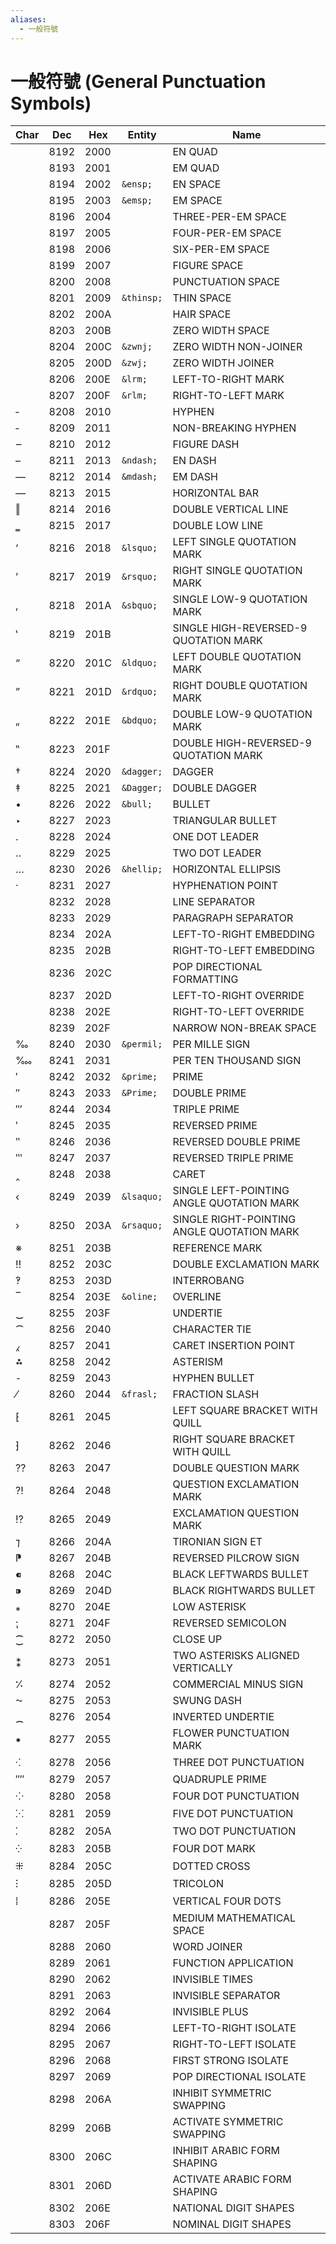 ```yaml
---
aliases:
  - 一般符號
---
```

# 一般符號 (General Punctuation Symbols)

| Char    | Dec  | Hex  | Entity     | Name                                       |
| ------- | ---- | ---- | ---------- | ------------------------------------------ |
| &#8192; | 8192 | 2000 |            | EN QUAD                                    |
| &#8193; | 8193 | 2001 |            | EM QUAD                                    |
| &#8194; | 8194 | 2002 | `&ensp;`   | EN SPACE                                   |
| &#8195; | 8195 | 2003 | `&emsp;`   | EM SPACE                                   |
| &#8196; | 8196 | 2004 |            | THREE-PER-EM SPACE                         |
| &#8197; | 8197 | 2005 |            | FOUR-PER-EM SPACE                          |
| &#8198; | 8198 | 2006 |            | SIX-PER-EM SPACE                           |
| &#8199; | 8199 | 2007 |            | FIGURE SPACE                               |
| &#8200; | 8200 | 2008 |            | PUNCTUATION SPACE                          |
| &#8201; | 8201 | 2009 | `&thinsp;` | THIN SPACE                                 |
| &#8202; | 8202 | 200A |            | HAIR SPACE                                 |
| &#8203; | 8203 | 200B |            | ZERO WIDTH SPACE                           |
| &#8204; | 8204 | 200C | `&zwnj;`   | ZERO WIDTH NON-JOINER                      |
| &#8205; | 8205 | 200D | `&zwj;`    | ZERO WIDTH JOINER                          |
| &#8206; | 8206 | 200E | `&lrm;`    | LEFT-TO-RIGHT MARK                         |
| &#8207; | 8207 | 200F | `&rlm;`    | RIGHT-TO-LEFT MARK                         |
| &#8208; | 8208 | 2010 |            | HYPHEN                                     |
| &#8209; | 8209 | 2011 |            | NON-BREAKING HYPHEN                        |
| &#8210; | 8210 | 2012 |            | FIGURE DASH                                |
| &#8211; | 8211 | 2013 | `&ndash;`  | EN DASH                                    |
| &#8212; | 8212 | 2014 | `&mdash;`  | EM DASH                                    |
| &#8213; | 8213 | 2015 |            | HORIZONTAL BAR                             |
| &#8214; | 8214 | 2016 |            | DOUBLE VERTICAL LINE                       |
| &#8215; | 8215 | 2017 |            | DOUBLE LOW LINE                            |
| &#8216; | 8216 | 2018 | `&lsquo;`  | LEFT SINGLE QUOTATION MARK                 |
| &#8217; | 8217 | 2019 | `&rsquo;`  | RIGHT SINGLE QUOTATION MARK                |
| &#8218; | 8218 | 201A | `&sbquo;`  | SINGLE LOW-9 QUOTATION MARK                |
| &#8219; | 8219 | 201B |            | SINGLE HIGH-REVERSED-9 QUOTATION MARK      |
| &#8220; | 8220 | 201C | `&ldquo;`  | LEFT DOUBLE QUOTATION MARK                 |
| &#8221; | 8221 | 201D | `&rdquo;`  | RIGHT DOUBLE QUOTATION MARK                |
| &#8222; | 8222 | 201E | `&bdquo;`  | DOUBLE LOW-9 QUOTATION MARK                |
| &#8223; | 8223 | 201F |            | DOUBLE HIGH-REVERSED-9 QUOTATION MARK      |
| &#8224; | 8224 | 2020 | `&dagger;` | DAGGER                                     |
| &#8225; | 8225 | 2021 | `&Dagger;` | DOUBLE DAGGER                              |
| &#8226; | 8226 | 2022 | `&bull;`   | BULLET                                     |
| &#8227; | 8227 | 2023 |            | TRIANGULAR BULLET                          |
| &#8228; | 8228 | 2024 |            | ONE DOT LEADER                             |
| &#8229; | 8229 | 2025 |            | TWO DOT LEADER                             |
| &#8230; | 8230 | 2026 | `&hellip;` | HORIZONTAL ELLIPSIS                        |
| &#8231; | 8231 | 2027 |            | HYPHENATION POINT                          |
| &#8232; | 8232 | 2028 |            | LINE SEPARATOR                             |
| &#8233; | 8233 | 2029 |            | PARAGRAPH SEPARATOR                        |
| &#8234; | 8234 | 202A |            | LEFT-TO-RIGHT EMBEDDING                    |
| &#8235; | 8235 | 202B |            | RIGHT-TO-LEFT EMBEDDING                    |
| &#8236; | 8236 | 202C |            | POP DIRECTIONAL FORMATTING                 |
| &#8237; | 8237 | 202D |            | LEFT-TO-RIGHT OVERRIDE                     |
| &#8238; | 8238 | 202E |            | RIGHT-TO-LEFT OVERRIDE                     |
| &#8239; | 8239 | 202F |            | NARROW NON-BREAK SPACE                     |
| &#8240; | 8240 | 2030 | `&permil;` | PER MILLE SIGN                             |
| &#8241; | 8241 | 2031 |            | PER TEN THOUSAND SIGN                      |
| &#8242; | 8242 | 2032 | `&prime;`  | PRIME                                      |
| &#8243; | 8243 | 2033 | `&Prime;`  | DOUBLE PRIME                               |
| &#8244; | 8244 | 2034 |            | TRIPLE PRIME                               |
| &#8245; | 8245 | 2035 |            | REVERSED PRIME                             |
| &#8246; | 8246 | 2036 |            | REVERSED DOUBLE PRIME                      |
| &#8247; | 8247 | 2037 |            | REVERSED TRIPLE PRIME                      |
| &#8248; | 8248 | 2038 |            | CARET                                      |
| &#8249; | 8249 | 2039 | `&lsaquo;` | SINGLE LEFT-POINTING ANGLE QUOTATION MARK  |
| &#8250; | 8250 | 203A | `&rsaquo;` | SINGLE RIGHT-POINTING ANGLE QUOTATION MARK |
| &#8251; | 8251 | 203B |            | REFERENCE MARK                             |
| &#8252; | 8252 | 203C |            | DOUBLE EXCLAMATION MARK                    |
| &#8253; | 8253 | 203D |            | INTERROBANG                                |
| &#8254; | 8254 | 203E | `&oline;`  | OVERLINE                                   |
| &#8255; | 8255 | 203F |            | UNDERTIE                                   |
| &#8256; | 8256 | 2040 |            | CHARACTER TIE                              |
| &#8257; | 8257 | 2041 |            | CARET INSERTION POINT                      |
| &#8258; | 8258 | 2042 |            | ASTERISM                                   |
| &#8259; | 8259 | 2043 |            | HYPHEN BULLET                              |
| &#8260; | 8260 | 2044 | `&frasl;`  | FRACTION SLASH                             |
| &#8261; | 8261 | 2045 |            | LEFT SQUARE BRACKET WITH QUILL             |
| &#8262; | 8262 | 2046 |            | RIGHT SQUARE BRACKET WITH QUILL            |
| &#8263; | 8263 | 2047 |            | DOUBLE QUESTION MARK                       |
| &#8264; | 8264 | 2048 |            | QUESTION EXCLAMATION MARK                  |
| &#8265; | 8265 | 2049 |            | EXCLAMATION QUESTION MARK                  |
| &#8266; | 8266 | 204A |            | TIRONIAN SIGN ET                           |
| &#8267; | 8267 | 204B |            | REVERSED PILCROW SIGN                      |
| &#8268; | 8268 | 204C |            | BLACK LEFTWARDS BULLET                     |
| &#8269; | 8269 | 204D |            | BLACK RIGHTWARDS BULLET                    |
| &#8270; | 8270 | 204E |            | LOW ASTERISK                               |
| &#8271; | 8271 | 204F |            | REVERSED SEMICOLON                         |
| &#8272; | 8272 | 2050 |            | CLOSE UP                                   |
| &#8273; | 8273 | 2051 |            | TWO ASTERISKS ALIGNED VERTICALLY           |
| &#8274; | 8274 | 2052 |            | COMMERCIAL MINUS SIGN                      |
| &#8275; | 8275 | 2053 |            | SWUNG DASH                                 |
| &#8276; | 8276 | 2054 |            | INVERTED UNDERTIE                          |
| &#8277; | 8277 | 2055 |            | FLOWER PUNCTUATION MARK                    |
| &#8278; | 8278 | 2056 |            | THREE DOT PUNCTUATION                      |
| &#8279; | 8279 | 2057 |            | QUADRUPLE PRIME                            |
| &#8280; | 8280 | 2058 |            | FOUR DOT PUNCTUATION                       |
| &#8281; | 8281 | 2059 |            | FIVE DOT PUNCTUATION                       |
| &#8282; | 8282 | 205A |            | TWO DOT PUNCTUATION                        |
| &#8283; | 8283 | 205B |            | FOUR DOT MARK                              |
| &#8284; | 8284 | 205C |            | DOTTED CROSS                               |
| &#8285; | 8285 | 205D |            | TRICOLON                                   |
| &#8286; | 8286 | 205E |            | VERTICAL FOUR DOTS                         |
| &#8287; | 8287 | 205F |            | MEDIUM MATHEMATICAL SPACE                  |
| &#8288; | 8288 | 2060 |            | WORD JOINER                                |
| &#8289; | 8289 | 2061 |            | FUNCTION APPLICATION                       |
| &#8290; | 8290 | 2062 |            | INVISIBLE TIMES                            |
| &#8291; | 8291 | 2063 |            | INVISIBLE SEPARATOR                        |
| &#8292; | 8292 | 2064 |            | INVISIBLE PLUS                             |
| &#8294; | 8294 | 2066 |            | LEFT-TO-RIGHT ISOLATE                      |
| &#8295; | 8295 | 2067 |            | RIGHT-TO-LEFT ISOLATE                      |
| &#8296; | 8296 | 2068 |            | FIRST STRONG ISOLATE                       |
| &#8297; | 8297 | 2069 |            | POP DIRECTIONAL ISOLATE                    |
| &#8298; | 8298 | 206A |            | INHIBIT SYMMETRIC SWAPPING                 |
| &#8299; | 8299 | 206B |            | ACTIVATE SYMMETRIC SWAPPING                |
| &#8300; | 8300 | 206C |            | INHIBIT ARABIC FORM SHAPING                |
| &#8301; | 8301 | 206D |            | ACTIVATE ARABIC FORM SHAPING               |
| &#8302; | 8302 | 206E |            | NATIONAL DIGIT SHAPES                      |
| &#8303; | 8303 | 206F |            | NOMINAL DIGIT SHAPES                       |